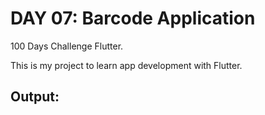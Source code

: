 # DAY 07: Barcode Application

100 Days Challenge Flutter.

This is my project to learn app development with Flutter.

## Output:
